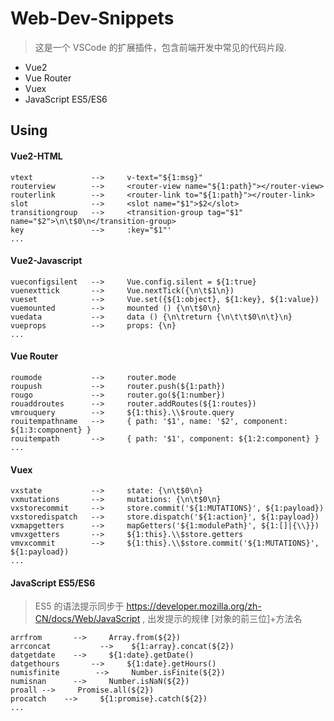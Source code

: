 # Web-Dev-Snippets

>这是一个 VSCode 的扩展插件，包含前端开发中常见的代码片段.

- Vue2
- Vue Router
- Vuex
- JavaScript ES5/ES6

## Using

#### Vue2-HTML

```
vtext             -->     v-text="${1:msg}"
routerview        -->     <router-view name="${1:path}"></router-view>
routerlink        -->     <router-link to="${1:path}"></router-link>
slot              -->     <slot name="$1">$2</slot>
transitiongroup   -->     <transition-group tag="$1" name="$2">\n\t$0\n</transition-group>
key               -->     :key="$1"'
...
```

#### Vue2-Javascript

```
vueconfigsilent   -->     Vue.config.silent = ${1:true}
vuenexttick       -->     Vue.nextTick({\n\t$1\n})
vueset            -->     Vue.set({${1:object}, ${1:key}, ${1:value})
vuemounted        -->     mounted () {\n\t$0\n}
vuedata           -->     data () {\n\treturn {\n\t\t$0\n\t}\n}
vueprops          -->     props: {\n}
...
```

#### Vue Router

```
roumode           -->     router.mode
roupush           -->     router.push(${1:path})
rougo             -->     router.go(${1:number})
rouaddroutes      -->     router.addRoutes(${1:routes})
vmrouquery        -->     ${1:this}.\\$route.query
rouitempathname   -->     { path: '$1', name: '$2', component: ${1:3:component} }
rouitempath       -->     { path: '$1', component: ${1:2:component} }
...
```

#### Vuex

```
vxstate           -->     state: {\n\t$0\n}
vxmutations       -->     mutations: {\n\t$0\n}
vxstorecommit     -->     store.commit('${1:MUTATIONS}', ${1:payload})
vxstoredispatch   -->     store.dispatch('${1:action}', ${1:payload})
vxmapgetters      -->     mapGetters('${1:modulePath}', ${1:[]|{\\}})
vmvxgetters       -->     ${1:this}.\\$store.getters
vmvxcommit        -->     ${1:this}.\\$store.commit('${1:MUTATIONS}', ${1:payload})
...
```

#### JavaScript ES5/ES6

> ES5 的语法提示同步于 https://developer.mozilla.org/zh-CN/docs/Web/JavaScript , 出发提示的规律 [对象的前三位]+方法名

```
arrfrom       -->     Array.from(${2})
arrconcat           -->    ${1:array}.concat(${2})
datgetdate    -->     ${1:date}.getDate()
datgethours       -->     ${1:date}.getHours()
numisfinite        -->     Number.isFinite(${2})
numisnan      -->     Number.isNaN(${2})
proall -->     Promise.all(${2})
procatch    -->     ${1:promise}.catch(${2})
...
```